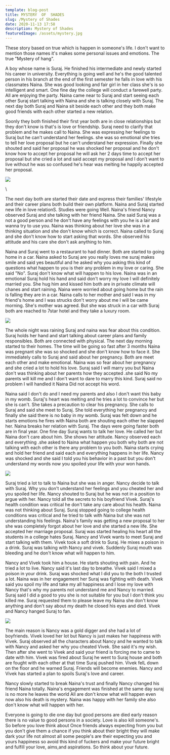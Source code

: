 ```yaml
---
template: blog-post
title: MYSTERY  OF  SHADES
slug: /Mystery of Shades
date: 2020-11-13 17:58
description: Mystery of Shades
featuredImage: /assets/mystery.jpg
---
```

These story based on true which is happen in someone's life. I don't want to mention those names it's makes some personal issues and emotions. The true "Mystery of hang".

A boy whose name is Suraj. He finished his intermediate and newly started his career in university. Everything is going well and he's the good talented person in his branch at the end of the first semester he falls in love with his classmates Naina. She was good looking and fair girl in her class she's is so intelligent and smart. One fine day the college will conduct a farewell party. All are enjoying the party. Naina came near to Suraj and start seeing each other Suraj start talking with Naina and she is talking closely with Suraj. The next day both Suraj and Naina sit beside each other and they both make good friends with each other started a new relation.

  Soonly they both finished their first year both are in close relationships but they don't know is that's is love or friendship. Suraj need to clarify that problem and he makes call to Naina. She was expressing her feelings to Suraj but he can't understand her feelings. she was so emotional she tries to tell her love proposal but he can't understand her expression. Finally she shouted and said her proposal he was shocked her proposal and he don't know how to accept her proposal he will ask her 2 days time to accept her proposal but she cried a lot and said accept my proposal and I don't want to live without he was so confused he's hear was melting he happily accepted her proposal.

![](/assets/lover.jpg)

\    

The next day both are started their date and express their families' lifestyle and their career plans both build their own platform. Naina and Suraj started new life in love relationS. Studies were going Well. Naina's friend Nancy observed Suraj and she talking with her friend Naina. She said Suraj was a not a good person and he don't have any feelings with you he is a lair and wanna try to use you. Naina was thinking about her love she was in a thinking situation and she don't know which is correct. Naina called to Suraj and she don't know how to start asking that words. She observed his attitude and his care she don't ask anything to him.

Naina and Suraj went to a restaurant to had dinner. Both are started to going home in a car. Naina asked to Suraj are you really loves me suraj makes smile and said yes beautiful and he asked why you asking this kind of questions what happen to you is their any problem in my love or caring. She said "No". Suraj don't know what will happen to his love. Naina was in an emotional Suraj hold his hand and said don't worry my love I will definitely married you. She hug him and kissed him both are in private climate will chanes and start raining. Naina were worried about going home but the rain is falling they are in a car. Naina calls to her mother and said I was in my friend's home and I was strucks don't worry about me I will be came morning. She's mother was agreed. But she was struck in a car with Suraj both are reached to 7star hotel and they take a luxury room.

![](/assets/kiss.jpg)



 The whole night was raining Suraj and naina was fear about this condition. Suraj holds her hand and start talking about career plans and family responsibles. Both are connected with physical. The next day morning started to their homes. The time will be going so fast after 3 months Naina was pregnant she was so shocked and she don't know how to face it. She immediately calls to Suraj and said about her pregnancy. Both are meet each other and make emotional. Naina was so fear about her pregnancy and she cried a lot to hold his love. Suraj said I will marry you but Naina don't was thinking about her parents how they accepted .she said No my parents will kill me and I don't want to dare to marry this kind. Suraj said no problem I will handled it Naina Did not accept his word. 

Naina said I don't do and I need my parents and also I don't want this baby in my womb. Suraj's heart was melting and he tries a lot to convince her but she is can't. She takes a precaution to clear his pregnancy. She calls to Suraj and said she meet to Suraj. She told everything her pregnancy and finally she said there is no baby in my womb. Suraj was felt down and he starts emotions he fires with Naina both are shouting each other he slapped her. Naina breaks her relation with Suraj. The days were going faster both are in final year. One fine day Suraj wants to talk her love. He called her but Naina don't care about him. She shows her attitude. Nancy observed each and everything .she asked to Naina what happen you both why both are not talking with each other is there any problem to you both. Naina starts crying and hold her friend and said each and everything happens in her life. Nancy was shocked and she said I told you his behavior in a past but you don't understand my words now you spoiled your life with your won hands.

![](/assets/holding-hand.jpg)

Suraj tried a lot to talk to Naina but she was in anger. Nancy decide to talk with Suraj. Why you don't understand her feelings and you cheated her and you spoiled her life. Nancy shouted to Suraj but he was not in a position to argue with her. Nancy told all the secrets to his boyfriend Vivek. Suraj's health condition was critical he don't take any care about his health. Naina was not thinking about Suraj. Suraj stopped going to college health conditions was critical and he tried to talk with Naina but she was not understanding his feelings. Naina's family was getting a new proposal to her she was completely forgot about her love and she started a new life. She accepted her marriage proposal. Suraj was started healing his heart all the students in a college hates Suraj. Nancy and Vivek wants to meet Suraj and start talking with them. Vivek took a soft drink to Suraj. He mixes a poison in a drink. Suraj was talking with Nancy and vivek. Suddenly Suraj mouth was bleeding and he don't know what will happen to him. 

Nancy and Vivek took him a house. He starts shouting with pain. And he tried a lot to live. Nancy said it's last day to breathe. Vivek said I mixed a poison in your drink. Suraj was shocked what I did you to the both I trusted a lot. Naina was in her engagement her Suraj was fighting with death. Vivek said you spoil my life and take my all happiness and I lose my love with Nancy that's why my parents not understand me and Nancy to married. Suraj said I did a good to you she is not suitable for you but I don't think you killed me. Suraj requested them to please leave my Naina she don't  know anything and don't say about my death he closed his eyes and died. Vivek and Nancy hanged Suraj to fan.

![](/assets/images-1-.jpg)

 The main reason is Nancy was a gold digger and she had a lot of boyfriends. Vivek loved her lot but Nancy is just makes her happiness with Vivek. Suraj observed all the characters about Nancy and he wanted to talk with Nancy and asked her why you cheated Vivek. She said it's my wish. Then after she went to Vivek and said your friend is forcing me to came to date with him. Vivek was fired about Suraj he went to Suraj house and both are fought with each other at that time Suraj pushed him. Vivek felL down on the floor and he warned  Suraj. Friends will become enemies. Nancy and Vivek has started a plan to spoils Suraj's love and career.

 Nancy slowly started to break Naina's trust and finally Nancy changed his friend Naina totally. Naina's engagement was finished at the same  day suraj is no more he leaves the world All are don't know what will happen even now also his death is mystery. Naina was happy with her family she also don't know what will happen with her. 

 Everyone is going to die one day but good persons are died early reason there is no value to good persons in a society. Love is also kill someone's. So before you love think about Once friends always expecting from you but you don't give them a chance if you think about their bright they will make dark your life not almost all some people's are their expecting you and yours happiness so avoid this kind of fuckers and make your future bright and fulfill your love, aims,and aspirations. So think about your future.